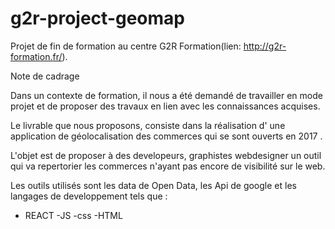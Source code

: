 # g2r-project-geomap

Projet de fin de formation au centre G2R Formation(lien: http://g2r-formation.fr/).

Note de cadrage

Dans un contexte de formation, il nous a été demandé de travailler en mode projet et de proposer des travaux en lien avec les connaissances acquises.

Le livrable que nous proposons, consiste dans la réalisation d' une application de géolocalisation des commerces qui se sont ouverts en 2017 .

L'objet est de proposer à des developeurs, graphistes webdesigner un outil qui va repertorier les commerces n'ayant pas encore de visibilité sur le web.

Les outils utilisés sont les data de Open Data, les Api de google et les langages de developpement tels que :

- REACT
-JS
-css
-HTML


